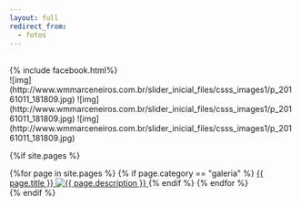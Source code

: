 ```yaml
---
layout: full
redirect_from:
  - fotos
---
```


<br/>
{% include facebook.html%}
<br/>

<section class="container">
<div class="carousel carousel-slider" markdown="1">
![img](http://www.wmmarceneiros.com.br/slider_inicial_files/csss_images1/p_20161011_181809.jpg)
![img](http://www.wmmarceneiros.com.br/slider_inicial_files/csss_images1/p_20161011_181809.jpg)
![img](http://www.wmmarceneiros.com.br/slider_inicial_files/csss_images1/p_20161011_181809.jpg)
</div>
</section>

{%if site.pages %}
<br/>
<section class="row container">
    {%for page in site.pages %}
    {% if page.category == "galeria" %}
    <a class="col item s6 m3" title="{{ page.description }}" href="{{ page.url }}">
        <span>{{ page.title }}</span>
        <img src="{{ page.image }}" alt="{{ page.description }}" class="border">
    </a>
    {% endif %}
    {% endfor %}
<section>
{% endif %}